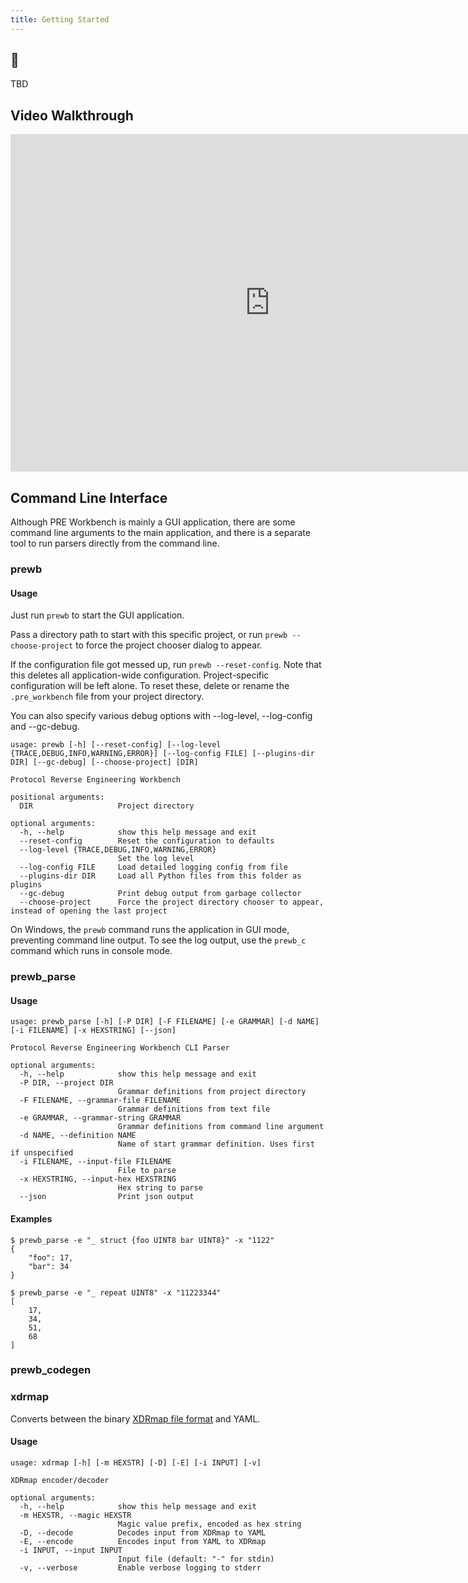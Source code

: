 ```yaml
---
title: Getting Started
---
```


## 🦄
TBD



## Video Walkthrough

<iframe width="830" height="540" src="https://www.youtube.com/embed/U3op5UreV1Q" title="YouTube video player" frameborder="0" allow="accelerometer; autoplay; clipboard-write; encrypted-media; gyroscope; picture-in-picture" allowfullscreen></iframe>


## Command Line Interface

Although PRE Workbench is mainly a GUI application, there are some command line arguments to
the main application, and there is a separate tool to run parsers directly from the command
line.

### prewb

#### Usage
Just run `prewb` to start the GUI application.

Pass a directory path to start with this specific project, or run `prewb --choose-project`
to force the project chooser dialog to appear.

If the configuration file got messed up, run `prewb --reset-config`. Note that this deletes
all application-wide configuration. Project-specific configuration will be left alone.
To reset these, delete or rename the `.pre_workbench` file from your project directory.

You can also specify various debug options with --log-level, --log-config and --gc-debug.

```
usage: prewb [-h] [--reset-config] [--log-level {TRACE,DEBUG,INFO,WARNING,ERROR}] [--log-config FILE] [--plugins-dir DIR] [--gc-debug] [--choose-project] [DIR]

Protocol Reverse Engineering Workbench

positional arguments:
  DIR                   Project directory

optional arguments:
  -h, --help            show this help message and exit
  --reset-config        Reset the configuration to defaults
  --log-level {TRACE,DEBUG,INFO,WARNING,ERROR}
                        Set the log level
  --log-config FILE     Load detailed logging config from file
  --plugins-dir DIR     Load all Python files from this folder as plugins
  --gc-debug            Print debug output from garbage collector
  --choose-project      Force the project directory chooser to appear, instead of opening the last project
```

On Windows, the `prewb` command runs the application in GUI mode, preventing command line output. To see the log output,
use the `prewb_c` command which runs in console mode.

### prewb_parse

#### Usage
```
usage: prewb_parse [-h] [-P DIR] [-F FILENAME] [-e GRAMMAR] [-d NAME] [-i FILENAME] [-x HEXSTRING] [--json]

Protocol Reverse Engineering Workbench CLI Parser

optional arguments:
  -h, --help            show this help message and exit
  -P DIR, --project DIR
                        Grammar definitions from project directory
  -F FILENAME, --grammar-file FILENAME
                        Grammar definitions from text file
  -e GRAMMAR, --grammar-string GRAMMAR
                        Grammar definitions from command line argument
  -d NAME, --definition NAME
                        Name of start grammar definition. Uses first if unspecified
  -i FILENAME, --input-file FILENAME
                        File to parse
  -x HEXSTRING, --input-hex HEXSTRING
                        Hex string to parse
  --json                Print json output
```

#### Examples
```
$ prewb_parse -e "_ struct {foo UINT8 bar UINT8}" -x "1122"
{
    "foo": 17,
    "bar": 34
}

$ prewb_parse -e "_ repeat UINT8" -x "11223344"
[
    17,
    34,
    51,
    68
]
```


### prewb_codegen

### xdrmap

Converts between the binary [XDRmap file format](internals.md#xdrmap) and YAML.

#### Usage
```
usage: xdrmap [-h] [-m HEXSTR] [-D] [-E] [-i INPUT] [-v]

XDRmap encoder/decoder

optional arguments:
  -h, --help            show this help message and exit
  -m HEXSTR, --magic HEXSTR
                        Magic value prefix, encoded as hex string
  -D, --decode          Decodes input from XDRmap to YAML
  -E, --encode          Encodes input from YAML to XDRmap
  -i INPUT, --input INPUT
                        Input file (default: "-" for stdin)
  -v, --verbose         Enable verbose logging to stderr
```

